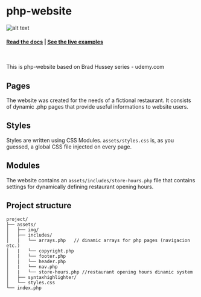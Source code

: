 # php-website
![alt text](https://github.com/dezareo/php-website/blob/master/assets/img/banner.png)

<h4>
    <a href="#">Read the docs</a>
    <span> | </span>
    <a href="#">See the live examples</a>
</h4>
<br>
<p>This is php-website based on Brad Hussey series - udemy.com</p>

## Pages

The website was created for the needs of a fictional restaurant. It consists of dynamic .php pages that provide useful informations to website users.

## Styles

Styles are written using CSS Modules. `assets/styles.css` is, as you guessed, a global CSS file injected on every page.

## Modules

The website contains an `assets/includes/store-hours.php` file that contains settings for dynamically defining restaurant opening hours. 

## Project structure

```
project/
├── assets/
│   ├── img/
│   ├── includes/
│   |   └── arrays.php   // dinamic arrays for php pages (navigacion etc.)
│   |   └── copyright.php  
│   |	└── footer.php
│   |	└── header.php
│   |	└── nav.php
│   |	└── store-hours.php //restaurant opening hours dinamic system
│   ├── syntaxhighlighter/
│   └── styles.css
└── index.php
```
